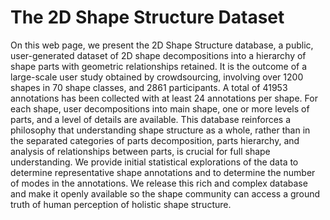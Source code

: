 # The 2D Shape Structure Dataset
On this web page, we present the 2D Shape Structure database, a public, user-generated dataset of 2D shape decompositions into a hierarchy of shape parts with geometric relationships retained. It is the outcome of a large-scale user study obtained by crowdsourcing, involving over 1200 shapes in 70 shape classes, and 2861 participants. A total of 41953 annotations has been collected with at least 24 annotations per shape. For each shape, user decompositions into main shape, one or more levels of parts, and a level of details are available. This database reinforces a philosophy that understanding shape structure as a whole, rather than in the separated categories of parts decomposition, parts hierarchy, and analysis of relationships between parts, is crucial for full shape understanding. We provide initial statistical explorations of the data to determine representative shape annotations and to determine the number of modes in the annotations. We release this rich and complex database and make it openly available so the shape community can access a ground truth of human perception of holistic shape structure.
